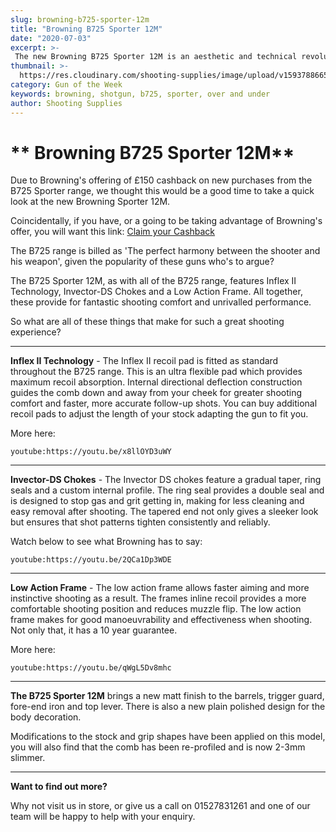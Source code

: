 ```yaml
---
slug: browning-b725-sporter-12m
title: "Browning B725 Sporter 12M"
date: "2020-07-03"
excerpt: >-
 The new Browning B725 Sporter 12M is an aesthetic and technical revolution in Over and Under shotguns. 
thumbnail: >-
  https://res.cloudinary.com/shooting-supplies/image/upload/v1593788665/Blog/Browning-B725-Sporter-12M-FB_o9gj07.png
category: Gun of the Week
keywords: browning, shotgun, b725, sporter, over and under
author: Shooting Supplies
---
```


# ** Browning B725 Sporter 12M**

Due to Browning's offering of £150 cashback on new purchases from the B725 Sporter range, we thought this would be a good time to take a quick look at the new Browning Sporter 12M.

Coincidentally, if you have, or a going to be taking advantage of Browning's offer, you will want this link: [Claim your Cashback]( https://browning.promo/cashbackb725sport150uk20_196.html?fbclid=IwAR0DHBM_Uy3le1Ota4kPUXDUj1-heAYhEzP5yZP5OoZdC2yff0_dVjBXwEE)

The B725 range is billed as 'The perfect harmony between the shooter and his weapon', given the popularity of these guns who's to argue?

The B725 Sporter 12M, as with all of the B725 range, features Inflex II Technology, Invector-DS Chokes and a Low Action Frame. All together, these provide for fantastic shooting comfort and unrivalled performance. 

So what are all of these things that make for such a great shooting experience?

---

**Inflex II Technology** - The Inflex II recoil pad is fitted as standard throughout the B725 range. This is an ultra flexible pad which provides maximum recoil absorption. Internal directional deflection construction guides the comb down and away from your cheek for greater shooting comfort and faster, more accurate follow-up shots. You can buy additional recoil pads to adjust the length of your stock adapting the gun to fit you.

More here:

`youtube:https://youtu.be/x8llOYD3uWY`

---

**Invector-DS Chokes** - The Invector DS chokes feature a gradual taper, ring seals and a custom internal profile. The ring seal provides a double seal and is designed to stop gas and grit getting in, making for less cleaning and easy removal after shooting. The tapered end not only gives a sleeker look but ensures that shot patterns tighten consistently and reliably.

Watch below to see what Browning has to say:

`youtube:https://youtu.be/2QCa1Dp3WDE`

---

**Low Action Frame** - The low action frame allows faster aiming and more instinctive shooting as a result. The frames inline recoil provides a more comfortable shooting position and reduces muzzle flip. The low action frame makes for good manoeuvrability and effectiveness when shooting. Not only that, it has a 10 year guarantee.

More here:

`youtube:https://youtu.be/qWgL5Dv8mhc`

---

**The B725 Sporter 12M** brings a new matt finish to the barrels, trigger guard, fore-end iron and top lever. There is also a new plain polished design for the body decoration. 

Modifications to the stock and grip shapes have been applied on this model, you will also find that the comb has been re-profiled and is now 2-3mm slimmer.

---

**Want to find out more?** 

Why not visit us in store, or give us a call on 01527831261 and one of our team will be happy to help with your enquiry.

